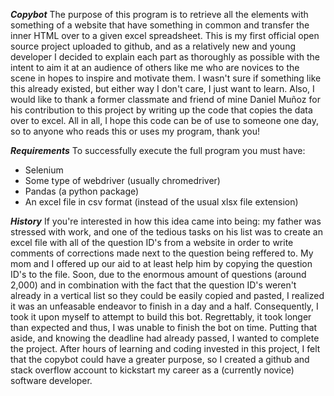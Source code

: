 ___Copybot___
The purpose of this program is to retrieve all the elements with something of a website that have something in common and transfer the inner HTML over to a given excel spreadsheet. This is my first official open source project uploaded to github, and as a relatively new and young developer I decided to explain each part as thoroughly as possible
with the intent to aim it at an audience of others like me who are novices to the scene in hopes to inspire and motivate them. I wasn't sure if something like this already existed, but either way I don't care, I just want to learn. Also, I would like to thank a former classmate and friend of mine Daniel Muñoz for his contribution to this project by writing up the code that copies the data over to excel. All in all, I hope this code can be of use to someone one day, so to anyone who reads this or uses my program, thank you!

___Requirements___
To successfully execute the full program you must have:
- Selenium
- Some type of webdriver (usually chromedriver)
- Pandas (a python package)
- An excel file in csv format (instead of the usual xlsx file extension)

___History___
If you're interested in how this idea came into being: my father was stressed with work, and one of the tedious tasks on his list was to create an excel file with all of the 
question ID's from a website in order to write comments of corrections made next to the question being reffered to. My mom and I offered up our aid to at least help him by copying
the question ID's to the file. Soon, due to the enormous amount of questions (around 2,000) and in combination with the fact that the question ID's weren't already in a
vertical list so they could be easily copied and pasted, I realized it was an unfeasable endeavor to finish in a day and a half. Consequently, I took it upon myself to attempt to build this bot. Regrettably, it took longer than expected and thus, I was unable to finish the bot on time. Putting that aside, and knowing the deadline had already passed,
I wanted to complete the project. After hours of learning and coding invested in this project, I felt that the copybot could have a greater purpose, so I created a github and
stack overflow account to kickstart my career as a (currently novice) software developer.
